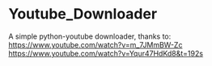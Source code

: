 # Youtube_Downloader
A simple python-youtube downloader, thanks to:
https://www.youtube.com/watch?v=m_7JMmBW-Zc
https://www.youtube.com/watch?v=Yqur47HdKd8&t=192s

